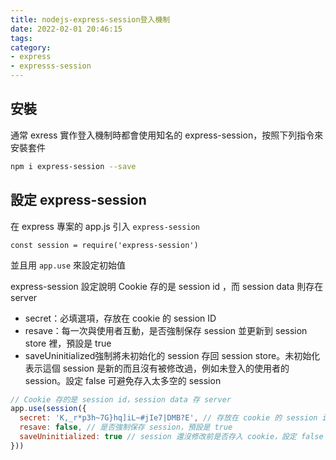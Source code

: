 ```yaml
---
title: nodejs-express-session登入機制
date: 2022-02-01 20:46:15
tags:
category:
- express
- expresss-session
---
```


## 安裝
通常 exress 實作登入機制時都會使用知名的 express-session，按照下列指令來安裝套件
``` bash
npm i express-session --save
```

## 設定 express-session
在 express 專案的 app.js 引入 `express-session`

```
const session = require('express-session')
```

並且用 `app.use` 來設定初始值

express-session 設定說明
Cookie 存的是 session id ，而 session data 則存在 server

- secret：必填選項，存放在 cookie 的 session ID
- resave：每一次與使用者互動，是否強制保存 session 並更新到 session store 裡，預設是 true
- saveUninitialized強制將未初始化的 session 存回 session store。未初始化表示這個 session 是新的而且沒有被修改過，例如未登入的使用者的 session。設定 false 可避免存入太多空的 session

``` js
// Cookie 存的是 session id，session data 存 server
app.use(session({
  secret: 'K,_r*p3h~7G}hq]iL~#jIe7|DMB?E', // 存放在 cookie 的 session id
  resave: false, // 是否強制保存 session，預設是 true
  saveUninitialized: true // session 還沒修改前是否存入 cookie，設定 false 可避免存入太多空的值
}))

```
